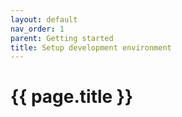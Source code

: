 ```yaml
---
layout: default
nav_order: 1
parent: Getting started
title: Setup development environment
---
```


# {{ page.title }}

<!---
Ziele:
- aufzeigen, was benötigt und wie eingerichtet wird, um ein Plugin entwickeln zu können
 
Inhalt:
- Nutzung von Visual Studio / Rider / VS Code erwähnen
- Installation und Einrichtung von PiWeb
    - PiWeb Lizenz als Voraussetzung (PiWeb Cloud als Alternative)
    - PiWeb Server muss laufen
- Einrichtung des Auto Importers
    - Importplan anlegen, Zieldatenbank definieren, Importquelle festlegen
    - Aktivierung des Developer Mode für Auto Importer beschreiben
    - Verwendung Kommandozeilenparameter für Plugin-Ordner erklären
- Template erwähnen, muss noch in GitHub bereitgestellt werden und auf Formats erweitert werden
--->
